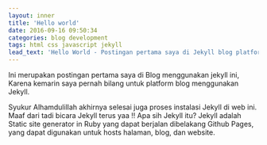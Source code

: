 ```yaml
---
layout: inner
title: 'Hello world'
date: 2016-09-16 09:50:34
categories: blog development
tags: html css javascript jekyll
lead_text: 'Hello World - Postingan pertama saya di Jekyll blog platform'
---
```


Ini merupakan postingan pertama saya di Blog menggunakan jekyll ini, Karena kemarin saya pernah bilang untuk platform blog menggunakan Jekyll.

Syukur Alhamdulillah akhirnya selesai juga proses instalasi Jekyll di web ini. Maaf dari tadi bicara Jekyll terus yaa !!
Apa sih Jekyll itu? Jekyll adalah Static site generator in Ruby yang dapat berjalan dibelakang Github Pages, yang dapat digunakan untuk hosts halaman, blog, dan website.
